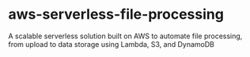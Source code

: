 # aws-serverless-file-processing
A scalable serverless solution built on AWS to automate file processing, from upload to data storage using Lambda, S3, and DynamoDB

